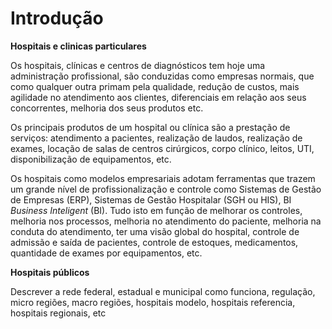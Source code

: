 # Introdução

**Hospitais e clinicas particulares**

Os hospitais,  clínicas e centros de diagnósticos  tem hoje uma administração profissional, são conduzidas como empresas normais, que como qualquer outra  primam pela qualidade, redução de  custos, mais agilidade no atendimento aos clientes, diferenciais em relação aos seus concorrentes, melhoria dos seus produtos etc.

Os principais produtos de um hospital ou clínica são a prestação de serviços: atendimento a pacientes, realização de  laudos, realização de exames, locação de salas de centros cirúrgicos, corpo clínico, leitos, UTI, disponibilização de equipamentos, etc.

Os hospitais como modelos empresariais adotam ferramentas que trazem um grande nível de profissionalização e controle como Sistemas de Gestão de Empresas \(ERP\), Sistemas de Gestão Hospitalar \(SGH ou HIS\), BI _Business Inteligent_ \(BI\).  Tudo isto em função de melhorar os controles, melhoria nos processos, melhoria no atendimento do paciente, melhoria na conduta do atendimento, ter uma visão global do hospital, controle de admissão e saída de pacientes, controle de estoques, medicamentos, quantidade de exames por equipamentos, etc.

**Hospitais públicos**

Descrever a rede federal, estadual e municipal como funciona, regulação, micro regiões, macro regiões, hospitais modelo, hospitais referencia, hospitais regionais, etc










